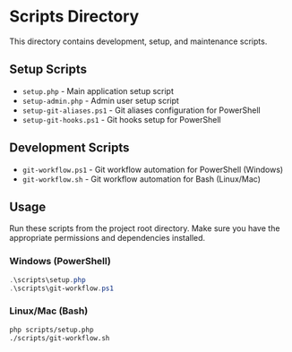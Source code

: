 # Scripts Directory

This directory contains development, setup, and maintenance scripts.

## Setup Scripts

- `setup.php` - Main application setup script
- `setup-admin.php` - Admin user setup script
- `setup-git-aliases.ps1` - Git aliases configuration for PowerShell
- `setup-git-hooks.ps1` - Git hooks setup for PowerShell

## Development Scripts

- `git-workflow.ps1` - Git workflow automation for PowerShell (Windows)
- `git-workflow.sh` - Git workflow automation for Bash (Linux/Mac)

## Usage

Run these scripts from the project root directory. Make sure you have the appropriate permissions and dependencies installed.

### Windows (PowerShell)
```powershell
.\scripts\setup.php
.\scripts\git-workflow.ps1
```

### Linux/Mac (Bash)
```bash
php scripts/setup.php
./scripts/git-workflow.sh
```
